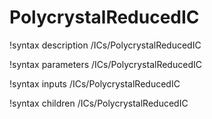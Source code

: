 <!-- MOOSE Documentation Stub: Remove this when content is added. -->

# PolycrystalReducedIC
!syntax description /ICs/PolycrystalReducedIC

!syntax parameters /ICs/PolycrystalReducedIC

!syntax inputs /ICs/PolycrystalReducedIC

!syntax children /ICs/PolycrystalReducedIC
